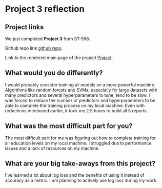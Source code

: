 # Project 3 reflection

## Project links

We just completed **Project 3** from ST-558. 

  
Github repo link [github repo](https://github.com/npeshekncsu/st558-project-3).


  
Link to the rendered main page of the project [Project](https://npeshekncsu.github.io/st558-project-3/).

## What would you do differently?

I would probably consider training all models on a more powerful machine. Algorithms like random forests and SVMs, especially for large datasets with many predictors and several hyperparameters to tune, tend to be slow. I was forced to reduce the number of predictors and hyperparameters to be able to complete the training process on my local machine. Even with reductions mentioned earlier, it took me 2.5 hours to build all 5 reports. 

## What was the most difficult part for you?

The most difficult part for me was figuring out how to complete training for all education levels on my local machine. I struggled due to performance issues and a lack of resources on my machine.

## What are your big take-aways from this project?

I've learned a lot about log loss and the benefits of using it instead of accuracy as a metric. I am planning to actively use log loss during my work.



